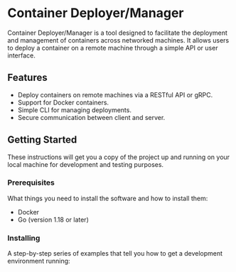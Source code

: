 # Container Deployer/Manager

Container Deployer/Manager is a tool designed to facilitate the deployment and management of containers across networked machines. It allows users to deploy a container on a remote machine through a simple API or user interface.

## Features

- Deploy containers on remote machines via a RESTful API or gRPC.
- Support for Docker containers.
- Simple CLI for managing deployments.
- Secure communication between client and server.

## Getting Started

These instructions will get you a copy of the project up and running on your local machine for development and testing purposes.

### Prerequisites

What things you need to install the software and how to install them:

- Docker
- Go (version 1.18 or later)

### Installing

A step-by-step series of examples that tell you how to get a development environment running:

